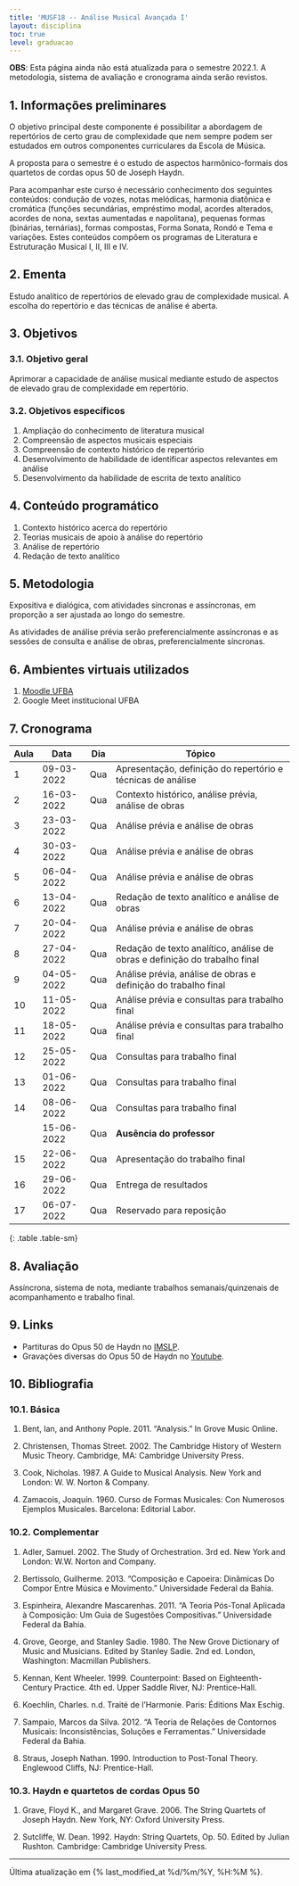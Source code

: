 ```yaml
---
title: 'MUSF18 -- Análise Musical Avançada I'
layout: disciplina
toc: true
level: graduacao
---
```


**OBS**: Esta página ainda não está atualizada para o semestre 2022.1.
A metodologia, sistema de avaliação e cronograma ainda serão revistos.

## 1. Informações preliminares

O objetivo principal deste componente é possibilitar a abordagem de
repertórios de certo grau de complexidade que nem sempre podem ser
estudados em outros componentes curriculares da Escola de Música.

A proposta para o semestre é o estudo de aspectos harmônico-formais
dos quartetos de cordas opus 50 de Joseph Haydn.

Para acompanhar este curso é necessário conhecimento dos seguintes
conteúdos: condução de vozes, notas melódicas, harmonia diatônica e
cromática (funções secundárias, empréstimo modal, acordes alterados,
acordes de nona, sextas aumentadas e napolitana), pequenas formas
(binárias, ternárias), formas compostas, Forma Sonata, Rondó e Tema e
variações. Estes conteúdos compõem os programas de Literatura e
Estruturação Musical I, II, III e IV.

## 2. Ementa

Estudo analítico de repertórios de elevado grau de complexidade
musical. A escolha do repertório e das técnicas de análise é aberta.

## 3. Objetivos

### 3.1. Objetivo geral

Aprimorar a capacidade de análise musical mediante estudo de aspectos de elevado grau de complexidade em repertório.

### 3.2. Objetivos específicos

1. Ampliação do conhecimento de literatura musical
2. Compreensão de aspectos musicais especiais
3. Compreensão de contexto histórico de repertório
4. Desenvolvimento de habilidade de identificar aspectos relevantes em análise
5. Desenvolvimento da habilidade de escrita de texto analítico

## 4. Conteúdo programático

1. Contexto histórico acerca do repertório
1. Teorias musicais de apoio à análise do repertório
1. Análise de repertório
1. Redação de texto analítico

## 5. Metodologia

Expositiva e dialógica, com atividades síncronas e assíncronas, em
proporção a ser ajustada ao longo do semestre.

As atividades de análise prévia serão preferencialmente assíncronas e
as sessões de consulta e análise de obras, preferencialmente
síncronas.

## 6. Ambientes virtuais utilizados

1. [Moodle UFBA](https://ava.ufba.br/course/view.php?id=13553)
1. Google Meet institucional UFBA

## 7. Cronograma

| Aula | Data       | Dia | Tópico                                                                     |
| ---- | ---------- | --- | -------------------------------------------------------------------------- |
| 1    | 09-03-2022 | Qua | Apresentação, definição do repertório e técnicas de análise                |
| 2    | 16-03-2022 | Qua | Contexto histórico, análise prévia, análise de obras                       |
| 3    | 23-03-2022 | Qua | Análise prévia e análise de obras                                          |
| 4    | 30-03-2022 | Qua | Análise prévia e análise de obras                                          |
| 5    | 06-04-2022 | Qua | Análise prévia e análise de obras                                          |
| 6    | 13-04-2022 | Qua | Redação de texto analítico e análise de obras                              |
| 7    | 20-04-2022 | Qua | Análise prévia e análise de obras                                          |
| 8    | 27-04-2022 | Qua | Redação de texto analítico, análise de obras e definição do trabalho final |
| 9    | 04-05-2022 | Qua | Análise prévia, análise de obras e definição do trabalho final             |
| 10   | 11-05-2022 | Qua | Análise prévia e consultas para trabalho final                             |
| 11   | 18-05-2022 | Qua | Análise prévia e consultas para trabalho final                             |
| 12   | 25-05-2022 | Qua | Consultas para trabalho final                                              |
| 13   | 01-06-2022 | Qua | Consultas para trabalho final                                              |
| 14   | 08-06-2022 | Qua | Consultas para trabalho final                                              |
|      | 15-06-2022 | Qua | **Ausência do professor**                                                  |
| 15   | 22-06-2022 | Qua | Apresentação do trabalho final                                             |
| 16   | 29-06-2022 | Qua | Entrega de resultados                                                      |
| 17   | 06-07-2022 | Qua | Reservado para reposição                                                   |
{: .table .table-sm}

## 8. Avaliação

Assíncrona, sistema de nota, mediante trabalhos semanais/quinzenais de
acompanhamento e trabalho final.

<!-- ## Trabalhos -->

<!-- ## Recursos disponíveis -->

## 9. Links

- Partituras do Opus 50 de Haydn no [IMSLP](https://imslp.org/wiki/String_Quartets,_Op.50_(Haydn,_Joseph)).
- Gravações diversas do Opus 50 de Haydn no [Youtube](https://www.youtube.com/results?search_query=haydn+op.50).

## 10. Bibliografia

### 10.1. Básica

1. Bent, Ian, and Anthony Pople. 2011. “Analysis.” In Grove Music
   Online.

1. Christensen, Thomas Street. 2002. The Cambridge History of Western
   Music Theory. Cambridge, MA: Cambridge University Press.

1. Cook, Nicholas. 1987. A Guide to Musical Analysis. New York and
   London: W. W. Norton & Company.

1. Zamacois, Joaquín. 1960. Curso de Formas Musicales: Con Numerosos
   Ejemplos Musicales. Barcelona: Editorial Labor.

### 10.2. Complementar

1. Adler, Samuel. 2002. The Study of Orchestration. 3rd ed. New York
   and London: W.W. Norton and Company.

1. Bertissolo, Guilherme. 2013. “Composição e Capoeira: Dinâmicas Do
   Compor Entre Música e Movimento.” Universidade Federal da Bahia.

1. Espinheira, Alexandre Mascarenhas. 2011. “A Teoria Pós-Tonal
   Aplicada à Composição: Um Guia de Sugestões Compositivas.”
   Universidade Federal da Bahia.

1. Grove, George, and Stanley Sadie. 1980. The New Grove Dictionary of
   Music and Musicians. Edited by Stanley Sadie. 2nd ed. London,
   Washington: Macmillan Publishers.

1. Kennan, Kent Wheeler. 1999. Counterpoint: Based on
   Eighteenth-Century Practice. 4th ed. Upper Saddle River, NJ:
   Prentice-Hall.

1. Koechlin, Charles. n.d. Traité de l’Harmonie. Paris: Éditions Max
   Eschig.

1. Sampaio, Marcos da Silva. 2012. “A Teoria de Relações de Contornos
   Musicais: Inconsistências, Soluções e Ferramentas.” Universidade
   Federal da Bahia.

1. Straus, Joseph Nathan. 1990. Introduction to Post-Tonal
   Theory. Englewood Cliffs, NJ: Prentice-Hall.

### 10.3. Haydn e quartetos de cordas Opus 50

1. Grave, Floyd K., and Margaret Grave. 2006. The String Quartets of
   Joseph Haydn. New York, NY: Oxford University
   Press.

1. Sutcliffe, W. Dean. 1992. Haydn: String Quartets, Op. 50. Edited by
   Julian Rushton. Cambridge: Cambridge University Press.

<hr>

Última atualização em {% last_modified_at %d/%m/%Y, %H:%M %}.

